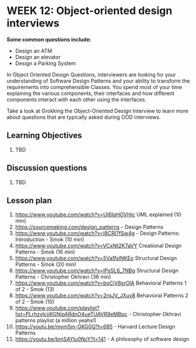 # WEEK 12: Object-oriented  design interviews

**Some common questions include:**

* Design an ATM
* Design an elevator
* Design a Parking System

In Object Oriented Design Questions, interviewers are looking for your understanding of Software Design Patterns and your ability to transform the requirements into comprehensible Classes. You spend most of your time explaining the various components, their interfaces and how different components interact with each other using the interfaces.

​Take a look at Grokking the Object-Oriented Design Interview to learn more about questions that are typically asked during OOD interviews.

## Learning Objectives

1. TBD

## Discussion questions

1. TBD

## Lesson plan

1. https://www.youtube.com/watch?v=UI6lqHOVHic UML explained (10 min)
1. https://sourcemaking.com/design_patterns - Design Patterns
1. https://www.youtube.com/watch?v=l8CRl7fSw4g - Design Patterns: Introduction - Smok (10 min)
1. https://www.youtube.com/watch?v=VCxNt2K7aVY Creational Design Patterns - Smok (16 min)
1. https://www.youtube.com/watch?v=5Va1fslNKEo Structural Design Patterns - Smok (20 min)
1. https://www.youtube.com/watch?v=lPsSL6_7NBg Structural Design Patterns -  Christopher Okhravi (36 min)
1. https://www.youtube.com/watch?v=boCjV6srOlA Behavioral Patterns 1 of 2 - Smok (13)
1. https://www.youtube.com/watch?v=2rqJV_JXuv8 Behavioral Patterns 2 of 2 - Smok (10)
1. https://www.youtube.com/playlist?list=PLrhzvIcii6GNjpARdnO4ueTUAVR9eMBpc - Christopher Okhravi patterns playlist (a million yeahs!)
1. https://youtu.be/mym5m-GKG0Q?t=685 - Harvard Lecture Design Patterns
2. https://youtu.be/bmSAYlu0NcY?t=141 - A philosophy of software design

